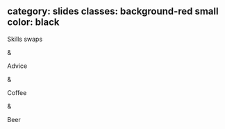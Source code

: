 category: slides
classes: background-red small
color: black
---

Skills swaps

<span class="blue">&</span>

Advice

<span class="blue">&</span>

Coffee

<span class="blue">&</span>

Beer


